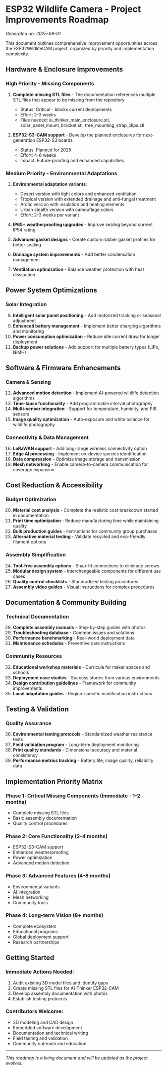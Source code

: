 # ESP32 Wildlife Camera - Project Improvements Roadmap
*Generated on: 2025-09-01*

This document outlines comprehensive improvement opportunities across the ESP32WildlifeCAM project, organized by priority and implementation complexity.

## Hardware & Enclosure Improvements

### High Priority - Missing Components
1. **Complete missing STL files** - The documentation references multiple STL files that appear to be missing from the repository
   - Status: Critical - blocks current deployments
   - Effort: 2-3 weeks
   - Files needed: ai_thinker_main_enclosure.stl, solar_panel_mount_bracket.stl, tree_mounting_strap_clips.stl

2. **ESP32-S3-CAM support** - Develop the planned enclosures for next-generation ESP32-S3 boards
   - Status: Planned for 2025
   - Effort: 4-6 weeks
   - Impact: Future-proofing and enhanced capabilities

### Medium Priority - Environmental Adaptations
3. **Environmental adaptation variants**:
   - Desert version with light colors and enhanced ventilation
   - Tropical version with extended drainage and anti-fungal treatment
   - Arctic version with insulation and heating elements
   - Urban stealth version with camouflage colors
   - Effort: 2-3 weeks per variant

4. **IP65+ weatherproofing upgrades** - Improve sealing beyond current IP54 rating
5. **Advanced gasket designs** - Create custom rubber gasket profiles for better sealing
6. **Drainage system improvements** - Add better condensation management
7. **Ventilation optimization** - Balance weather protection with heat dissipation

## Power System Optimizations

### Solar Integration
8. **Intelligent solar panel positioning** - Add motorized tracking or seasonal adjustment
9. **Enhanced battery management** - Implement better charging algorithms and monitoring
10. **Power consumption optimization** - Reduce idle current draw for longer deployment
11. **Backup power solutions** - Add support for multiple battery types (LiPo, NiMH)

## Software & Firmware Enhancements

### Camera & Sensing
12. **Advanced motion detection** - Implement AI-powered wildlife detection algorithms
13. **Time-lapse functionality** - Add programmable interval photography
14. **Multi-sensor integration** - Support for temperature, humidity, and PIR sensors
15. **Image quality optimization** - Auto-exposure and white balance for wildlife photography

### Connectivity & Data Management
16. **LoRaWAN support** - Add long-range wireless connectivity option
17. **Edge AI processing** - Implement on-device species identification
18. **Data compression** - Optimize image storage and transmission
19. **Mesh networking** - Enable camera-to-camera communication for coverage expansion

## Cost Reduction & Accessibility

### Budget Optimization
20. **Material cost analysis** - Complete the realistic cost breakdown started in documentation
21. **Print time optimization** - Reduce manufacturing time while maintaining quality
22. **Bulk production guides** - Instructions for community group purchases
23. **Alternative material testing** - Validate recycled and eco-friendly filament options

### Assembly Simplification
24. **Tool-free assembly options** - Snap-fit connections to eliminate screws
25. **Modular design system** - Interchangeable components for different use cases
26. **Quality control checklists** - Standardized testing procedures
27. **Assembly video guides** - Visual instructions for complex procedures

## Documentation & Community Building

### Technical Documentation
28. **Complete assembly manuals** - Step-by-step guides with photos
29. **Troubleshooting database** - Common issues and solutions
30. **Performance benchmarking** - Real-world deployment data
31. **Maintenance schedules** - Preventive care instructions

### Community Resources
32. **Educational workshop materials** - Curricula for maker spaces and schools
33. **Deployment case studies** - Success stories from various environments
34. **Design contribution guidelines** - Framework for community improvements
35. **Local adaptation guides** - Region-specific modification instructions

## Testing & Validation

### Quality Assurance
36. **Environmental testing protocols** - Standardized weather resistance tests
37. **Field validation program** - Long-term deployment monitoring
38. **Print quality standards** - Dimensional accuracy and material consistency
39. **Performance metrics tracking** - Battery life, image quality, reliability data

## Implementation Priority Matrix

### Phase 1: Critical Missing Components (Immediate - 1-2 months)
- Complete missing STL files
- Basic assembly documentation
- Quality control procedures

### Phase 2: Core Functionality (2-4 months)
- ESP32-S3-CAM support
- Enhanced weatherproofing
- Power optimization
- Advanced motion detection

### Phase 3: Advanced Features (4-8 months)
- Environmental variants
- AI integration
- Mesh networking
- Community tools

### Phase 4: Long-term Vision (8+ months)
- Complete ecosystem
- Educational programs
- Global deployment support
- Research partnerships

## Getting Started

### Immediate Actions Needed:
1. Audit existing 3D model files and identify gaps
2. Create missing STL files for AI-Thinker ESP32-CAM
3. Develop assembly documentation with photos
4. Establish testing protocols

### Contributors Welcome:
- 3D modeling and CAD design
- Embedded software development
- Documentation and technical writing
- Field testing and validation
- Community outreach and education

---
*This roadmap is a living document and will be updated as the project evolves.*